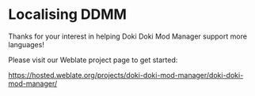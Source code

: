# Localising DDMM

Thanks for your interest in helping Doki Doki Mod Manager support more languages!

Please visit our Weblate project page to get started:

https://hosted.weblate.org/projects/doki-doki-mod-manager/doki-doki-mod-manager/